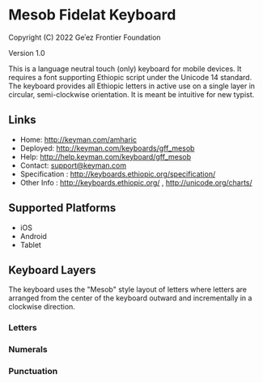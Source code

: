 Mesob Fidelat Keyboard
======================

Copyright (C) 2022 Geʾez Frontier Foundation

Version 1.0

This is a language neutral touch (only) keyboard for mobile devices.  It requires a font supporting
Ethiopic script under the Unicode 14 standard.  The keyboard provides all Ethiopic letters in active
use on a single layer in circular, semi-clockwise orientation.  It is meant be intuitive for new
typist.

Links
-----

 * Home:     <http://keyman.com/amharic>
 * Deployed: <http://keyman.com/keyboards/gff_mesob>
 * Help:     <http://help.keyman.com/keyboard/gff_mesob>
 * Contact:  <support@keyman.com>
 * Specification :  http://keyboards.ethiopic.org/specification/
 * Other Info    :  http://keyboards.ethiopic.org/ , http://unicode.org/charts/

Supported Platforms
-------------------
 * iOS
 * Android
 * Tablet

Keyboard Layers
---------------
 The keyboard uses the "Mesob" style layout of letters where letters are arranged from the center
 of the keyboard outward and incrementally in a clockwise direction.
 
### Letters

### Numerals
 
### Punctuation